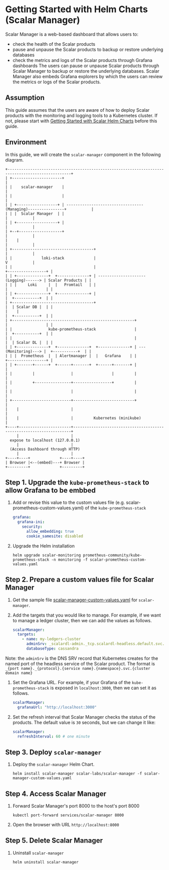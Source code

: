 # Getting Started with Helm Charts (Scalar Manager)
Scalar Manager is a web-based dashboard that allows users to:
* check the health of the Scalar products
* pause and unpause the Scalar products to backup or restore underlying databases
* check the metrics and logs of the Scalar products through Grafana dashboards
The users can pause or unpause Scalar products through Scalar Manager to backup or restore the underlying databases.
Scalar Manager also embeds Grafana explorers by which the users can review the metrics or logs of the Scalar products.

## Assumption
This guide assumes that the users are aware of how to deploy Scalar products with the monitoring and logging tools to a Kubernetes cluster.
If not, please start with [Getting Started with Scalar Helm Charts](./getting-started-scalar-helm-charts.md) before this guide.

## Environment
In this guide, we will create the `scalar-manager` component in the following diagram.

```
+--------------------------------------------------------------------------------------------------+
| +----------------------+                                                                         |
| |    scalar-manager    |                                                                         |
| |                      |                                                                         |
| | +------------------+ | ----------------------------------(Managing)----------------+           |
| | |  Scalar Manager  | |                                                             |           |
| | +------------------+ |                                                             |           |
| +--+-------------------+                                                             |           |
|    |                                                                                 |           |
| +------------------------------------+                                               |           |
| |             loki-stack             |                                               V           |
| |                                    |                                       +-----------------+ |
| | +--------------+  +--------------+ | ---------------------(Logging)------> | Scalar Products | |
| | |     Loki     |  |   Promtail   | |                                       |                 | |
| | +--------------+  +--------------+ |                                       |  +-----------+  | |
| +------------------------------------+                                       |  | Scalar DB |  | |
|    |                                                                         |  +-----------+  | |
| +------------------------------------------------------+                     |                 | |
| |                kube-prometheus-stack                 |                     |  +-----------+  | |
| |                                                      |                     |  | Scalar DL |  | |
| | +--------------+  +--------------+  +--------------+ | ---(Monitoring)---> |  +-----------+  | |
| | |  Prometheus  |  | Alertmanager |  |   Grafana    | |                     +-----------------+ |
| | +-------+------+  +------+-------+  +------+-------+ |                                         |
| |         |                |                 |         |                                         |
| |         +----------------+-----------------+         |                                         |
| |                          |                           |                                         |
| +--------------------------+---------------------------+                                         |
|    |                       |                                                                     |
|    |                       |         Kubernetes (minikube)                                       |
+----+-----------------------+---------------------------------------------------------------------+
     |                       |
  expose to localhost (127.0.0.1)
     |                       |
  (Access Dashboard through HTTP)
     |                       |
+----+----+             +----+----+
| Browser |<--(embed)---+ Browser |
+---------+             +---------+
```

## Step 1. Upgrade the `kube-prometheus-stack` to allow Grafana to be embbed

1. Add or revise this value to the custom values file (e.g. scalar-prometheus-custom-values.yaml) of the `kube-prometheus-stack`
   ```yaml
   grafana:
     grafana-ini:
       security:
         allow_embedding: true
         cookie_samesite: disabled
   ```

1. Upgrade the Helm installation
   ```console
   helm upgrade scalar-monitoring prometheus-community/kube-prometheus-stack -n monitoring -f scalar-prometheus-custom-values.yaml
   ```

## Step 2. Prepare a custom values file for Scalar Manager

1. Get the sample file [scalar-manager-custom-values.yaml](./conf/scalar-manager-custom-values.yaml) for `scalar-manager`.

1. Add the targets that you would like to manage. For example, if we want to manage a ledger cluster, then we can add the values as follows.
   ```yaml
   scalarManager:
     targets:
       - name: my-ledgers-cluster
         adminSrv: _scalardl-admin._tcp.scalardl-headless.default.svc.cluster.local
         databaseType: cassandra
   ```

Note: the `adminSrv` is the DNS SRV record that Kubernetes creates for the named port of the headless service of the Scalar product. The format is `_{port name}._{protocol}.{service name}.{namespace}.svc.{cluster domain name}`

1. Set the Grafana URL. For example, if your Grafana of the `kube-prometheus-stack` is exposed in `localhost:3000`, then we can set it as follows.
   ```yaml
   scalarManager:
     grafanaUrl: "http://localhost:3000"
   ```

1. Set the refresh interval that Scalar Manager checks the status of the products. The default value is `30` seconds, but we can change it like:
   ```yaml
   scalarManager:
     refreshInterval: 60 # one minute
   ```

## Step 3. Deploy `scalar-manager`

1. Deploy the `scalar-manager` Helm Chart.
   ```console
   helm install scalar-manager scalar-labs/scalar-manager -f scalar-manager-custom-values.yaml
   ```

## Step 4. Access Scalar Manager

1. Forward Scalar Manager's port 8000 to the host's port 8000
   ```console
   kubectl port-forward services/scalar-manager 8000
   ```

1. Open the browser with URL `http://localhost:8000`

## Step 5. Delete Scalar Manager
1. Uninstall `scalar-manager`
   ```console
   helm uninstall scalar-manager
   ```
